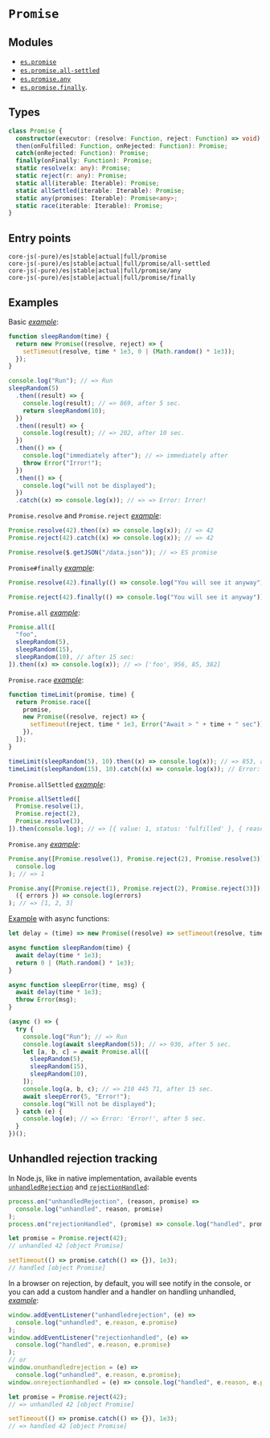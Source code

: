 # `Promise`

## Modules

- [`es.promise`](/packages/core-js/modules/es.promise.js)
- [`es.promise.all-settled`](/packages/core-js/modules/es.promise.all-settled.js)
- [`es.promise.any`](/packages/core-js/modules/es.promise.any.js)
- [`es.promise.finally`](/packages/core-js/modules/es.promise.finally.js).

## Types

```ts
class Promise {
  constructor(executor: (resolve: Function, reject: Function) => void): Promise;
  then(onFulfilled: Function, onRejected: Function): Promise;
  catch(onRejected: Function): Promise;
  finally(onFinally: Function): Promise;
  static resolve(x: any): Promise;
  static reject(r: any): Promise;
  static all(iterable: Iterable): Promise;
  static allSettled(iterable: Iterable): Promise;
  static any(promises: Iterable): Promise<any>;
  static race(iterable: Iterable): Promise;
}
```

## Entry points

```
core-js(-pure)/es|stable|actual|full/promise
core-js(-pure)/es|stable|actual|full/promise/all-settled
core-js(-pure)/es|stable|actual|full/promise/any
core-js(-pure)/es|stable|actual|full/promise/finally
```

## Examples

Basic [_example_](https://goo.gl/vGrtUC):

```js
function sleepRandom(time) {
  return new Promise((resolve, reject) => {
    setTimeout(resolve, time * 1e3, 0 | (Math.random() * 1e3));
  });
}

console.log("Run"); // => Run
sleepRandom(5)
  .then((result) => {
    console.log(result); // => 869, after 5 sec.
    return sleepRandom(10);
  })
  .then((result) => {
    console.log(result); // => 202, after 10 sec.
  })
  .then(() => {
    console.log("immediately after"); // => immediately after
    throw Error("Irror!");
  })
  .then(() => {
    console.log("will not be displayed");
  })
  .catch((x) => console.log(x)); // => => Error: Irror!
```

`Promise.resolve` and `Promise.reject` [_example_](https://goo.gl/vr8TN3):

```js
Promise.resolve(42).then((x) => console.log(x)); // => 42
Promise.reject(42).catch((x) => console.log(x)); // => 42

Promise.resolve($.getJSON("/data.json")); // => ES promise
```

`Promise#finally` [_example_](https://goo.gl/AhyBbJ):

```js
Promise.resolve(42).finally(() => console.log("You will see it anyway"));

Promise.reject(42).finally(() => console.log("You will see it anyway"));
```

`Promise.all` [_example_](https://goo.gl/RdoDBZ):

```js
Promise.all([
  "foo",
  sleepRandom(5),
  sleepRandom(15),
  sleepRandom(10), // after 15 sec:
]).then((x) => console.log(x)); // => ['foo', 956, 85, 382]
```

`Promise.race` [_example_](https://goo.gl/L8ovkJ):

```js
function timeLimit(promise, time) {
  return Promise.race([
    promise,
    new Promise((resolve, reject) => {
      setTimeout(reject, time * 1e3, Error("Await > " + time + " sec"));
    }),
  ]);
}

timeLimit(sleepRandom(5), 10).then((x) => console.log(x)); // => 853, after 5 sec.
timeLimit(sleepRandom(15), 10).catch((x) => console.log(x)); // Error: Await > 10 sec
```

`Promise.allSettled` [_example_](https://goo.gl/PXXLNJ):

```js
Promise.allSettled([
  Promise.resolve(1),
  Promise.reject(2),
  Promise.resolve(3),
]).then(console.log); // => [{ value: 1, status: 'fulfilled' }, { reason: 2, status: 'rejected' }, { value: 3, status: 'fulfilled' }]
```

`Promise.any` [_example_](https://goo.gl/iErvmp):

```js
Promise.any([Promise.resolve(1), Promise.reject(2), Promise.resolve(3)]).then(
  console.log
); // => 1

Promise.any([Promise.reject(1), Promise.reject(2), Promise.reject(3)]).catch(
  ({ errors }) => console.log(errors)
); // => [1, 2, 3]
```

[Example](https://goo.gl/wnQS4j) with async functions:

```js
let delay = (time) => new Promise((resolve) => setTimeout(resolve, time));

async function sleepRandom(time) {
  await delay(time * 1e3);
  return 0 | (Math.random() * 1e3);
}

async function sleepError(time, msg) {
  await delay(time * 1e3);
  throw Error(msg);
}

(async () => {
  try {
    console.log("Run"); // => Run
    console.log(await sleepRandom(5)); // => 936, after 5 sec.
    let [a, b, c] = await Promise.all([
      sleepRandom(5),
      sleepRandom(15),
      sleepRandom(10),
    ]);
    console.log(a, b, c); // => 210 445 71, after 15 sec.
    await sleepError(5, "Error!");
    console.log("Will not be displayed");
  } catch (e) {
    console.log(e); // => Error: 'Error!', after 5 sec.
  }
})();
```

## Unhandled rejection tracking

In Node.js, like in native implementation, available events [`unhandledRejection`](https://nodejs.org/api/process.html#process_event_unhandledrejection) and [`rejectionHandled`](https://nodejs.org/api/process.html#process_event_rejectionhandled):

```js
process.on("unhandledRejection", (reason, promise) =>
  console.log("unhandled", reason, promise)
);
process.on("rejectionHandled", (promise) => console.log("handled", promise));

let promise = Promise.reject(42);
// unhandled 42 [object Promise]

setTimeout(() => promise.catch(() => {}), 1e3);
// handled [object Promise]
```

In a browser on rejection, by default, you will see notify in the console, or you can add a custom handler and a handler on handling unhandled, [_example_](https://goo.gl/Wozskl):

```js
window.addEventListener("unhandledrejection", (e) =>
  console.log("unhandled", e.reason, e.promise)
);
window.addEventListener("rejectionhandled", (e) =>
  console.log("handled", e.reason, e.promise)
);
// or
window.onunhandledrejection = (e) =>
  console.log("unhandled", e.reason, e.promise);
window.onrejectionhandled = (e) => console.log("handled", e.reason, e.promise);

let promise = Promise.reject(42);
// => unhandled 42 [object Promise]

setTimeout(() => promise.catch(() => {}), 1e3);
// => handled 42 [object Promise]
```

